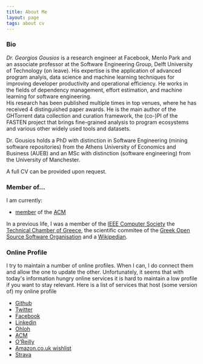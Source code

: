 ```yaml
---
title: About Me
layout: page
tags: about cv
---
```


### Bio

*Dr. Georgios Gousios* is a research engineer at Facebook, Menlo Park
and an associate professor at the Software Engineering
Group, Delft University of Technology (on leave).
His expertise is the application of advanced program analyis, data science and
machine learning techniques for improving developer productivity and operational
efficiency.
He works in the fields of dependency management, effort estimation,
and machine learning for software engineering.  
His research has been published multiple times
in top venues, where he has received 4 distinguished paper
awards. 
He is the main author of the GHTorrent data collection and curation
framework, the (co-)PI of the FASTEN project that brings fine-grained analysis to
program ecosystems and various other widely used tools and datasets.

Dr. Gousios holds a PhD with distinction in Software Engineering (mining
software repositories) from the Athens University of Economics and Business
(AUEB) and an MSc with distinction (software engineering) from the University of
Manchester.

A full CV can be provided upon request.

### Member of...

I am currently:

* [member](https://dl.acm.org/profile/81351592431) of the [ACM](http://www.acm.org)

In a previous life, I was a member of the [IEEE Computer Society](http://www.computer.org)
the [Technical Chamber of Greece](http://www.tee.gr), 
the scientific commitee of the [Greek Open Source Software Organisation](http://ellak.gr/) 
and a [Wikipedian](http://en.wikipedia.org/wiki/User:Gousiosg). 

### Online Profile

I try to maintain a number of online profiles. When I can, I do connect
them and allow the one to update the other. Unfortunately, it seems
that with today's information hungry online services it is hard to
maintain a low profile if you want to stay relevant. Here is a list of
services that host (some version of) my online profile

* [Github](https://github.com/gousiosg)
* [Twitter](http://twitter.com/gousiosg)
* [Facebook](http://www.facebook.com/gousiosg)
* [Linkedin](http://www.linkedin.com/in/georgiosgousios)
* [Ohloh](http://www.ohloh.net/accounts/gousiosg)
* [ACM](http://portal.acm.org/author_page.cfm?id=81351592431)
* [O'Reilly](http://www.oreillynet.com/pub/au/3473)
* [Amazon.co.uk wishlist](http://www.amazon.co.uk/wishlist/2ONAREYL5GL9S)
* [Strava](https://www.strava.com/athletes/14122138)
